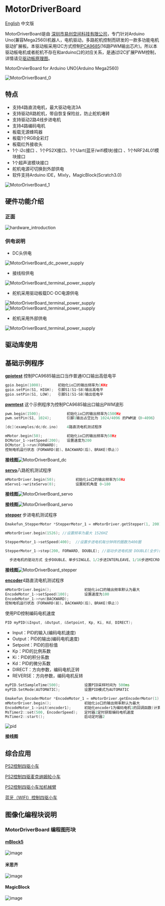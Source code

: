 # MotorDriverBoard
[English](README.md) 中文版

MotorDriverBoard是由 [深圳市易创空间科技有限公司](www.emakefun.com)，专门针对Arduino Uno(兼容Mega2560)机器人，电机驱动，多路舵机控制而研发的一款多功能电机驱动扩展板。本驱动板采用I2C方式控制[PCA9685](./doc/pca9685.pdf)(16路PWM输出芯片)。所以本驱动板电机或者舵机不存在和arduino口的对应关系，是通过I2C扩展PWM控制，详情请见[驱动板原理图](./doc/MotorDriverBoard_V5.1.pdf)。

MotorDrvierBoard for Arduino  UNO(Arduino Mega2560) 

![MotorDriverBoard_0](./doc/picture/ZH/MotorDriverBoard_show0.jpg)

## 特点
- 支持4路直流电机，最大驱动电流3A
- 支持驱动8路舵机，带自恢复保险丝，防止舵机堵转
- 支持驱动2路4线步进电机
- 支持4路编码电机
- 板载无源蜂鸣器
- 板载1个RGB全彩灯
- 板载红外接收头
- 1个 i2c接口 、1个PS2X接口、1个Uart(蓝牙/wifi模块)接口 、1个NRF24L01模块接口
- 1个超声波模块接口
- 舵机电源可切换到外部供电
- 软件支持Arduino IDE，Mixly，MagicBlock(Scratch3.0)

![MotorDriverBoard_1](./doc/picture/ZH/MotorDriverBoard_show1.png)

## 硬件功能介绍
### 正面
![hardware_introduction](./doc/picture/ZH/hardwareIntroduction.png)

### 供电说明
- DC头供电

![MotorDriverBoard_dc_power_supply](./doc/picture/ZH/dc_power_supply.png)

- 接线柱供电

![MotorDriverBoard_terminal_power_supply](./doc/picture/ZH/terminal_power_supply.png)

- 舵机采用驱动板载DC-DC电源供电

![MotorDriverBoard_terminal_power_supply](./doc/picture/ZH/dc_dc_servo.png) 
![MotorDriverBoard_terminal_power_supply](./doc/picture/ZH/back.png)




- 舵机采用外部供电

![MotorDriverBoard_terminal_power_supply](./doc/picture/ZH/terminal_power_servo.png)

## 驱动库使用



## 基础示例程序
[**gpiotest**](examples/gpiotest/gpiotest.ino) 控制PCA9685输出口当作普通IO口输出高低电平

```c++
gpio.begin(1000);  		初始化io口的输出频率为1KHz
gpio.setPin(S1, HIGH);  引脚S1(S1~S8)输出高电平
gpio.setPin(S1, LOW);  	引脚S1(S1~S8)输出低电平
```

  

[**pwmtest**](examples/pwmtest/pwmtest.ino) 这个示例程序为控制PCA9685输出口输出PWM波形

```c++
pwm.begin(1500);  			初始化io口的输出频率为1500Hz
pwm.setPin(S1, 1024); 		引脚1输出占空比为 1024/4096 的PWM波（0~4096）

[dc](examples/dc/dc.ino)	4路直流电机测试程序

mMotor.begin(50); 			初始化io口的输出频率为50Hz
DCMotor_1->setSpeed(200); 	设置速度为200
DCMotor_1->run(FORWARD); 
控制电机运行状态（FORWARD(前)、BACKWARD(后)、BRAKE(停止)）
```

**接线图**![MotorDriverBoard_dc](./doc/picture/ZH/dc.png)

[**servo**](examples/servo/servo.ino)八路舵机测试程序

```c++
mMotorDriver.begin(50); 		初始化io口的输出频率为50Hz
mServo1->writeServo(0); 		设置舵机角度 0~180
```

**接线图**![MotorDriverBoard_servo](./doc/picture/ZH/servo.png)

**接线图**![MotorDriverBoard_servo](./doc/picture/ZH/servo.png)

[**stepper**](examples/stepper/stepper.ino) 步进电机测试程序

```c++
Emakefun_StepperMotor *StepperMotor_1 = mMotorDriver.getStepper(1, 200);  //初始化步进电机1，42步进电机走一步是1.8度，所以一圈的步数为200

mMotorDriver.begin(1526); //设置频率为最大 1526HZ

StepperMotor_1->setSpeed(400);  //设置步进电机每分钟转的圈数为400圈

StepperMotor_1->step(200, FORWARD, DOUBLE); //驱动步进电机按 DOUBLE(全步)的方式，FORWARD（前进）200步。

  步进电机的驱动方式 全步DOUBLE、单步SINGLE、1/2步进INTERLEAVE、1/16步进MICROSTEP这四种驱动方式（步进电机的驱动原理请查阅相关资料）。建议用1/16步进的模式。
```

**接线图**![MotorDriverBoard_stepper](./doc/picture/ZH/stepper.png)

[**encoder**](examples/encoder/encoder.ino)4路直流电机测试程序

```c++
mMotorDriver.begin(); 				初始化io口的输出频率默认为最大
EncodeMotor_1->setSpeed(100); 		设置速度为100
EncodeMotor_1->run(BACKWARD);
控制电机运行状态（FORWARD(前)、BACKWARD(后)、BRAKE(停止)）
```

使用PID控制编码电机速度

```c++
PID myPID(&Input, &Output, &Setpoint, Kp, Ki, Kd, DIRECT);
```

- Input：PID的输入(编码电机速度)
- Output：PID的输出(编码电机速度)
- Setpoint：PID的目标值
- Kp：PID的比例系数
- Ki：PID的积分系数
- Kd：PID的微分系数
- DIRECT：方向参数，编码电机正转
- REVERSE：方向参数，编码电机反转

```c++
myPID.SetSampleTime(500); 			设置PID采样时间为 500ms
myPID.SetMode(AUTOMATIC);  			设置PID模式为AUTOMATIC
```

```c++
Emakefun_EncoderMotor *EncodeMotor_1 = mMotorDriver.getEncoderMotor(1); 获取编码电机1
mMotorDriver.begin(); 				初始化io口的输出频率默认为最大
EncodeMotor_1->init(encoder1); 		初始化encoder1为编码电机1的回调函数(计算编码盘的脉冲)
MsTimer2::set(500, EncoderSpeed);  	定时器2定时获取编码电机速度
MsTimer2::start(); 					启动定时器2
```

![pid](./doc/picture/ZH/pid.png)

**接线图**

## 综合应用

[PS2控制四驱小车](examples/ps2ControlCar/ps2ControlCar.ino)

[PS2控制四驱麦克纳姆轮小车](examples/ps2ControlMecanumWheel/ps2ControlMecanumWheel.ino)

[PS2控制四驱小车加机械臂](examples/ps2ControlCarAndRoboticArm/ps2ControlCarAndRoboticArm.ino)

[蓝牙（WIFI）控制四驱小车](examples/ble/ble.ino)

## 图像化编程块说明

### MotorDriverBoard 编程图形块
#### [mBlock5]()
![image]()
#### 米思齐
![image]()
#### MagicBlock
![image]()

